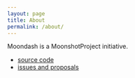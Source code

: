 ```yaml
---
layout: page
title: About
permalink: /about/
---
```


Moondash is a MoonshotProject initiative.

* [source code](https://github.com/MoonshotProject/moondash)
* [issues and proposals](https://github.com/MoonshotProject/moondash/issues)
